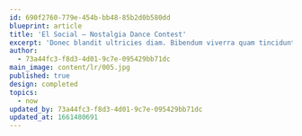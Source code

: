 ```yaml
---
id: 690f2760-779e-454b-bb48-85b2d0b580dd
blueprint: article
title: 'El Social – Nostalgia Dance Contest'
excerpt: 'Donec blandit ultricies diam. Bibendum viverra quam tincidunt at.'
author:
  - 73a44fc3-f8d3-4d01-9c7e-095429bb71dc
main_image: content/lr/005.jpg
published: true
design: completed
topics:
  - now
updated_by: 73a44fc3-f8d3-4d01-9c7e-095429bb71dc
updated_at: 1661480691
---
```


